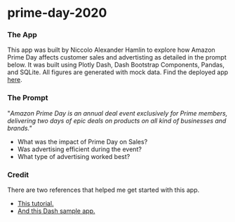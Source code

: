 # prime-day-2020

### The App
This app was built by Niccolo Alexander Hamlin to explore how Amazon Prime Day affects customer sales and advertisting as detailed in the prompt below. 
It was built using Plotly Dash, Dash Bootstrap Components, Pandas, and SQLite. All figures are generated with mock data. Find the deployed app [here](https://prime-day-2020-dash.onrender.com/prime-day-2020-statistics/market).

### The Prompt
"*Amazon Prime Day is an annual deal event exclusively for Prime members, delivering two days of epic deals on products on all kind of businesses and brands."*

* What was the impact of Prime Day on Sales? 
* Was advertising efficient during the event? 
* What type of advertising worked best? 

### Credit 
There are two references that helped me get started with this app.

* [This tutorial.](https://realpython.com/python-dash/#deploy-your-dash-application-to-heroku)
* [And this Dash sample app.](https://github.com/plotly/dash-sample-apps/tree/main/apps/dash-baseball-statistics)
